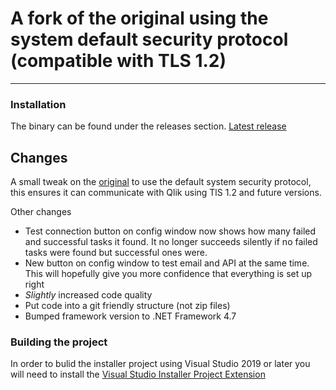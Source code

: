 # A fork of the original using the system default security protocol (compatible with TLS 1.2)
---------------------------------------------------------------------------------------------

### Installation
The binary can be found under the releases section. [Latest release](https://github.com/SBentley/QlikSense-Task-Failure-Email-Alerts-Secure/releases/tag/v1.1.1)

## Changes
 A small tweak on the [original](https://github.com/NickAkincilar/QlikSense-Task-Failure-Email-Alerts) to use the default system security protocol, this ensures it can communicate with Qlik using TlS 1.2 and future versions.

 Other changes
 * Test connection button on config window now shows how many failed and successful tasks it found. It no longer succeeds silently if no failed tasks were found but successful ones were.
 * New button on config window to test email and API at the same time. This will hopefully give you more confidence that everything is set up right
 * _Slightly_ increased code quality
 * Put code into a git friendly structure (not zip files)
 * Bumped framework version to .NET Framework 4.7

### Building the project
 In order to bulid the installer project using Visual Studio 2019 or later you will need to install the [Visual Studio Installer Project Extension](https://marketplace.visualstudio.com/items?itemName=VisualStudioClient.MicrosoftVisualStudio2017InstallerProjects)
